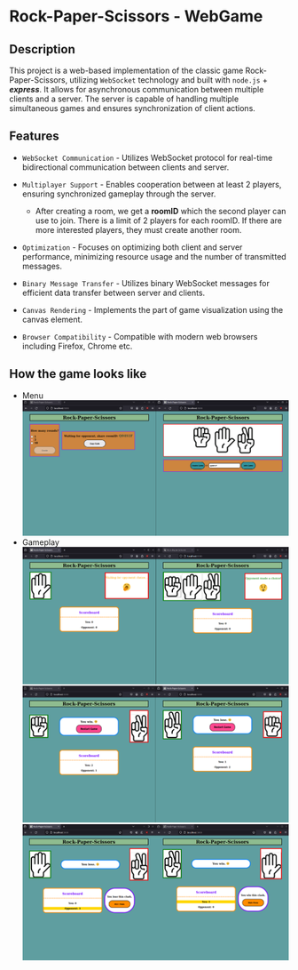 # Rock-Paper-Scissors - WebGame 

## Description

This project is a web-based implementation of the classic game Rock-Paper-Scissors, utilizing `WebSocket` technology and built with `node.js` + ***express***. It allows for asynchronous communication between multiple clients and a server. The server is capable of handling multiple simultaneous games and ensures synchronization of client actions.

## Features

* `WebSocket Communication` - Utilizes WebSocket protocol for real-time bidirectional communication between clients and server.

* `Multiplayer Support` - Enables cooperation between at least 2 players, ensuring synchronized gameplay through the server.
    * After creating a room, we get a **roomID** which the second player can use to join. There is a limit of 2 players for each roomID. If there are more interested players, they must create another room.

* `Optimization` - Focuses on optimizing both client and server performance, minimizing resource usage and the number of transmitted messages.

* `Binary Message Transfer` - Utilizes binary WebSocket messages for efficient data transfer between server and clients.

* `Canvas Rendering` - Implements the part of game visualization using the canvas element.

* `Browser Compatibility` - Compatible with modern web browsers including Firefox, Chrome etc.

## How the game looks like
* Menu
![menu_1](./assets/1.png)
* Gameplay
![gameplay_2](./assets/2.png)
![gameplay_3](./assets/3.png)
![gameplay_4](./assets/4.png)
